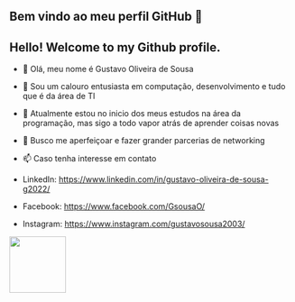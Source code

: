 ## Bem vindo ao meu perfil GitHub 👋
## Hello! Welcome to my Github profile.

- 👋 Olá, meu nome é Gustavo Oliveira de Sousa
- 👀 Sou um calouro entusiasta em computação, desenvolvimento e tudo que é da área de TI
- 🌱 Atualmente estou no inicio dos meus estudos na área da programação, mas sigo a todo vapor atrás de aprender coisas novas
- 💞️ Busco me aperfeiçoar e fazer grander parcerias de networking
- 📫 Caso tenha interesse em contato

-   LinkedIn: https://www.linkedin.com/in/gustavo-oliveira-de-sousa-g2022/
-   Facebook: https://www.facebook.com/GsousaO/
-   Instagram: https://www.instagram.com/gustavosousa2003/

<a href="https://www.linkedin.com/in/gustavo-oliveira-de-sousa-g2022/">
  <img src="https://cdn.jsdelivr.net/gh/devicons/devicon/icons/linkedin/linkedin-original-wordmark.svg" height= 100px />
</a>

<!---
GustavoOliveiraSousa/GustavoOliveiraSousa is a ✨ special ✨ repository because its `README.md` (this file) appears on your GitHub profile.
You can click the Preview link to take a look at your changes.
--->
